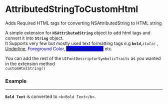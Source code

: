 # AttributedStringToCustomHtml
<p>Adds Required HTML tags for converting NSAttributedString to HTML string</p>

<p>A simple extension for <code><b>NSAttributedString</b></code> object to add html tags and convert it into <code><b>String</b></code> object. </br>It Supports very few but mostly used text formatting tags e.g
<code><b>bold</b></code>,<code><i>italic</i></code> , <u>Underline</u>, <span style="color:blue">Foreground Color</span>, <span style="background-color:blue">Background Color</span> etc.</p>


<p>You can add the rest of the <code>UIFontDescriptorSymbolicTraits</code> as you wanted in the extension method <code>
customHtmlString()</code></p>


<h3>Example</h3><hr/>

<code><b>Bold Text</b></code> is converted to `<b>Bold Text</b>`.
 
